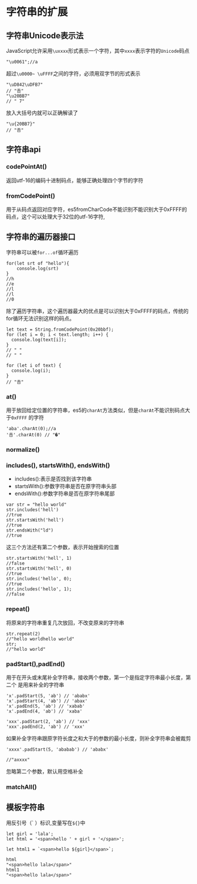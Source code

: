 # 字符串的扩展
## 字符串Unicode表示法
JavaScript允许采用`\uxxxx`形式表示一个字符，其中`xxxx`表示字符的`Unicode`码点
```
"\u0061";//a
```
超过`\u0000~ \uFFFF`之间的字符，必须用双字节的形式表示
```
"\uD842\uDFB7"
// "𠮷"
"\u20BB7"
// " 7"
```
放入大括号内就可以正确解读了
```
"\u{20BB7}"
// "𠮷"
```
## 字符串api
### codePointAt()
返回utf-16的编码十进制码点，能够正确处理四个字节的字符

### fromCodePoint()
用于从码点返回对应字符，es5fromCharCode不能识别不能识别大于0xFFFF的码点，这个可以处理大于32位的utf-16字符,

## 字符串的遍历器接口
字符串可以被`for...of`循环遍历
```
for(let srt of "hello"){
	console.log(srt)
}
//h
//e
//l
//l
//0
```
除了遍历字符串，这个遍历器最大的优点是可以识别大于0xFFFF的码点，传统的for循环无法识别这样的码点。
```
let text = String.fromCodePoint(0x20bbf);
for (let i = 0; i < text.length; i++) {
  console.log(text[i]);
}
// " "
// " "

for (let i of text) {
  console.log(i);
}
// "𠮷"
```
### at()
用于放回给定位置的字符串，es5的`charAt`方法类似，但是`charAt`不能识别码点大于`0xFFFF`
的字符
```
'aba'.charAt(0);//a
'𠮷'.charAt(0) // "�"
```
### normalize()
### includes(), startsWith(), endsWith()
+ includes():表示是否找到该字符串
+ startsWith():参数字符串是否在原字符串头部
+ endsWith():参数字符串是否在原字符串尾部

```
var str = "hello world"
str.includes('hell')
//true
str.startsWith('hell')
//true
str.endsWith("ld")
//true
```
这三个方法还有第二个参数，表示开始搜索的位置
```
str.startsWith('hell', 1)
//false
str.startsWith('hell', 0)
//true
str.includes('hello', 0); 
//true
str.includes('hello', 1);
//false
```
### repeat()
将原来的字符串重复几次放回，不改变原来的字符串
```
str.repeat(2)
//"hello worldhello world"
str;
//"hello world"
```
### padStart(),padEnd()
用于在开头或末尾补全字符串，接收两个参数，第一个是指定字符串最小长度，第二个
是用来补全的字符串
```
'x'.padStart(5, 'ab') // 'ababx'
'x'.padStart(4, 'ab') // 'abax'
'x'.padEnd(5, 'ab') // 'xabab'
'x'.padEnd(4, 'ab') // 'xaba'

'xxx'.padStart(2, 'ab') // 'xxx'
'xxx'.padEnd(2, 'ab') // 'xxx'
```
如果补全字符串跟原字符长度之和大于的参数的最小长度，则补全字符串会被裁剪
```
'xxxx'.padStart(5, 'ababab') // 'ababx'

//"axxxx"
```
忽略第二个参数，默认用空格补全

### matchAll()

## 模板字符串
用反引号（\` ）标识,变量写在`${}`中

```
let girl = 'lala';
let html = '<span>hello ' + girl + '</span>';

let html1 = `<span>hello ${girl}</span>`;

html
"<span>hello lala</span>"
html1
"<span>hello lala</span>"

```
